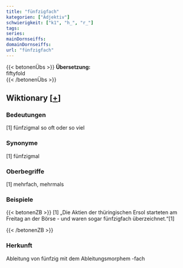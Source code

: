 ```yaml
---
title: "fünfzigfach"
kategorien: ["Adjektiv"]
schwierigkeit: ["k1", "h_", "r_"]
tags:
series:
mainDornseiffs:
domainDornseiffs:
url: "fünfzigfach"
---
```


{{< betonenÜbs >}}
**Übersetzung:**  
fiftyfold  
{{< /betonenÜbs >}}

## Wiktionary [[+](https://de.wiktionary.org/wiki/fünfzigfach)]

### Bedeutungen
[1] fünfzigmal so oft oder so viel  

### Synonyme
[1] fünfzigmal  

### Oberbegriffe
[1] mehrfach, mehrmals  

### Beispiele
{{< betonenZB >}}
[1] „Die Aktien der thüringischen Ersol starteten am Freitag an der Börse - und waren sogar fünfzigfach überzeichnet.“[1]  

{{< /betonenZB >}}
### Herkunft
Ableitung von fünfzig mit dem Ableitungsmorphem -fach  


